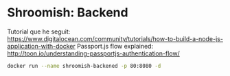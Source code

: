 # Shroomish: Backend

Tutorial que he seguit: https://www.digitalocean.com/community/tutorials/how-to-build-a-node-js-application-with-docker
Passport.js flow explained: http://toon.io/understanding-passportjs-authentication-flow/

```bash
docker run --name shroomish-backened -p 80:8080 -d

```
